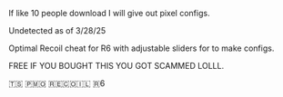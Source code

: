 If like 10 people download I will give out pixel configs.





Undetected as of 3/28/25







Optimal Recoil cheat for R6 with adjustable sliders for to make configs.






FREE IF YOU BOUGHT THIS YOU GOT SCAMMED LOLLL.








🇹​​​​​🇸​​​​​ 🇵​​​​​🇲​​​​​🇴​​​​​ 🇷​​​​​🇪​​​​​🇨​​​​​🇴​​​​​🇮​​​​​🇱​​​​​ 🇷​​​​​6

